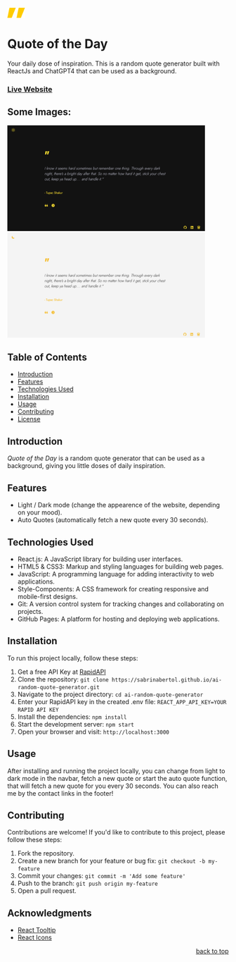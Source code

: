 <a name="readme-top"></a>

<img src="./public/logo.png" alt="Logo" width="40" height="23">

# Quote of the Day
Your daily dose of inspiration. This is a random quote generator built with ReactJs and ChatGPT4 that can be used as a background. 

### [Live Website](https://sabrinabertol.github.io/ai-random-quote-generator/)
## Some Images:
<img width="450px;" src="./public/dark.png"/>
<img width="450px;" src="./public/light.png"/>


## Table of Contents
- [Introduction](#introduction)
- [Features](#features)
- [Technologies Used](#technologies-used)
- [Installation](#installation)
- [Usage](#usage)
- [Contributing](#contributing)
- [License](#license)

## Introduction
*Quote of the Day* is a random quote generator that can be used as a background, giving you little doses of daily inspiration. 

## Features
- Light / Dark mode (change the appearence of the website, depending on your mood).
- Auto Quotes (automatically fetch a new quote every 30 seconds).

## Technologies Used
- React.js: A JavaScript library for building user interfaces.
- HTML5 & CSS3: Markup and styling languages for building web pages.
- JavaScript: A programming language for adding interactivity to web applications.
- Style-Components: A CSS framework for creating responsive and mobile-first designs.
- Git: A version control system for tracking changes and collaborating on projects.
- GitHub Pages: A platform for hosting and deploying web applications.

## Installation
To run this project locally, follow these steps:

1. Get a free API Key at [RapidAPI](https://rapidapi.com/)
2. Clone the repository: `git clone https://sabrinabertol.github.io/ai-random-quote-generator.git`
3. Navigate to the project directory: `cd ai-random-quote-generator`
4. Enter your RapidAPI key in the created .env file: `REACT_APP_API_KEY=YOUR RAPID API KEY`
5. Install the dependencies: `npm install`
6. Start the development server: `npm start`
7. Open your browser and visit: `http://localhost:3000`

## Usage
After installing and running the project locally, you can change from light to dark mode in the navbar, fetch a new quote or start the auto quote function, that will fetch a new quote for you every 30 seconds. You can also reach me by the contact links in the footer!

## Contributing
Contributions are welcome! If you'd like to contribute to this project, please follow these steps:

1. Fork the repository.
2. Create a new branch for your feature or bug fix: `git checkout -b my-feature`
3. Commit your changes: `git commit -m 'Add some feature'`
4. Push to the branch: `git push origin my-feature`
5. Open a pull request.

## Acknowledgments

- [React Tooltip](https://react-tooltip.com/)
- [React Icons](https://react-icons.github.io/react-icons/)


<p align="right"><a href="#readme-top">back to top</a></p>